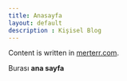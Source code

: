 ```yaml
---
title: Anasayfa
layout: default
description : Kişisel Blog
---
```




Content is written in [merterr.com](http://merterr.com).


Burası **ana sayfa**

<!--
You can use HTML elements in Markdown, such as the comment element, and they won't
be affected by a markdown parser. However, if you create an HTML element in your
markdown file, you cannot use markdown syntax within that element's contents.
-->